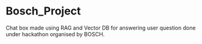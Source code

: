 # Bosch_Project
Chat box made using RAG and Vector DB for answering user question done under hackathon organised by BOSCH.
